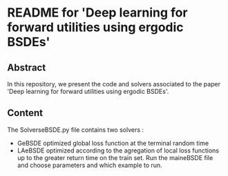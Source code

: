 # README for 'Deep learning for forward utilities using ergodic BSDEs'

## Abstract
In this repository, we present the code and solvers associated to the paper 'Deep learning for forward utilities using ergodic BSDEs'.

## Content
The SolverseBSDE.py file contains two solvers :
- GeBSDE optimized global loss function at the terminal random time
- LAeBSDE optimized according to the agregation of local loss functions up to the greater return time on the train set.
Run the maineBSDE file and choose parameters and which example to run.
